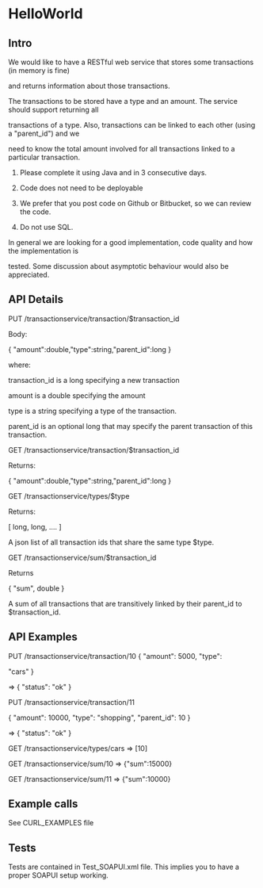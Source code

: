 # HelloWorld

## Intro

We would like to have a RESTful web service that stores some transactions (in memory is fine)

and returns information about those transactions.

The transactions to be stored have a type and an amount. The service should support returning all 

transactions of a type. Also, transactions can be linked to each other (using a "parent_id") and we 

need to know the total amount involved for all transactions linked to a particular transaction. 

1) Please complete it using Java and in 3 consecutive days.

2) Code does not need to be deployable

3) We prefer that you post code on Github or Bitbucket, so we can review the code. 

4) Do not use SQL.

In general we are looking for a good implementation, code quality and how the implementation is 

tested. Some discussion about asymptotic behaviour would also be appreciated. 

## API Details

PUT /transactionservice/transaction/$transaction_id 

Body: 

{ "amount":double,"type":string,"parent_id":long } 

where: 

transaction_id is a long specifying a new transaction

amount is a double specifying the amount

type is a string specifying a type of the transaction.

parent_id is an optional long that may specify the parent transaction of this transaction. 

GET /transactionservice/transaction/$transaction_id 

Returns: 

{ "amount":double,"type":string,"parent_id":long } 

GET /transactionservice/types/$type 

Returns: 

[ long, long, .... ] 

A json list of all transaction ids that share the same type $type.

GET /transactionservice/sum/$transaction_id 

Returns 

{ "sum", double }

A sum of all transactions that are transitively linked by their parent_id to $transaction_id.

## API Examples

PUT /transactionservice/transaction/10 { "amount": 5000, "type": 

"cars" } 

=> { "status": "ok" } 

PUT /transactionservice/transaction/11

{ "amount": 10000, "type": "shopping", "parent_id": 10 } 

=> { "status": "ok" } 

GET /transactionservice/types/cars => [10] 

GET /transactionservice/sum/10 => {"sum":15000} 

GET /transactionservice/sum/11 => {"sum":10000}

## Example calls

See CURL_EXAMPLES file

## Tests

Tests are contained in Test_SOAPUI.xml file. This implies you to have a proper SOAPUI setup working.